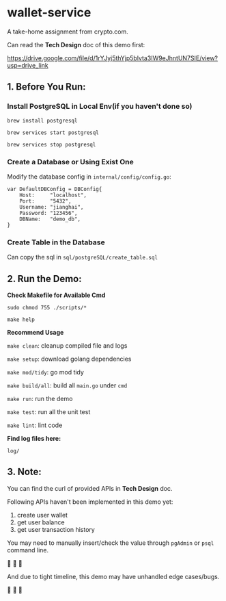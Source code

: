 # wallet-service
A take-home assignment from crypto.com.

Can read the <b>Tech Design</b> doc of this demo first:

https://drive.google.com/file/d/1rYJyj5thYjp5blvta3IW9eJhntUN7SIE/view?usp=drive_link
## 1. Before You Run:
### Install PostgreSQL in Local Env(if you haven't done so)
`brew install postgresql`

`brew services start postgresql`

`brew services stop postgresql`
### Create a Database or Using Exist One
Modify the database config in `internal/config/config.go`:
```
var DefaultDBConfig = DBConfig{
    Host:     "localhost",
    Port:     "5432",
    Username: "jianghai",
    Password: "123456",
    DBName:   "demo_db",
}
```
### Create Table in the Database
Can copy the sql in `sql/postgreSQL/create_table.sql`
## 2. Run the Demo:
<b>Check Makefile for Available Cmd</b>

`sudo chmod 755 ./scripts/*`

`make help`

<b>Recommend Usage</b>

`make clean`: cleanup compiled file and logs

`make setup`: download golang dependencies

`make mod/tidy`: go mod tidy

`make build/all`: build all `main.go` under `cmd`

`make run`: run the demo

`make test`: run all the unit test

`make lint`: lint code

<b>Find log files here:</b>

`log/`
## 3. Note:
You can find the curl of provided APIs in <b>Tech Design</b> doc.

Following APIs haven't been implemented in this demo yet:
1. create user wallet
2. get user balance
3. get user transaction history

You may need to manually insert/check the value through `pgAdmin` or `psql` command line.

:bow: :bow: :bow:

And due to tight timeline, this demo may have unhandled edge cases/bugs.

:bow: :bow: :bow: